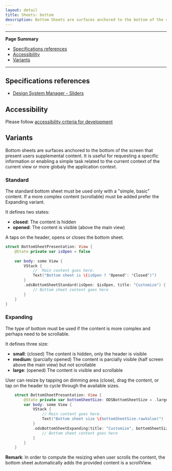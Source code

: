 ```yaml
---
layout: detail
title: Sheets: bottom
description: Bottom Sheets are surfaces anchored to the bottom of the screen that present users supplement content.
---
```


---

**Page Summary**

* [Specifications references](#specifications-references)
* [Accessibility](#accessibility)
* [Variants](#variants)
  
---

## Specifications references

- [Design System Manager - Sliders](https://system.design.orange.com/0c1af118d/p/3347ca-sheets-bottom/b/83b619)

## Accessibility

Please follow [accessibility criteria for development](https://a11y-guidelines.orange.com/en/mobile/ios/)

## Variants

Bottom sheets are surfaces anchored to the bottom of the screen that present users supplemental content.
It is useful for requesting a specific information or enabling a simple task related to the current context
of the current view or more globaly the application context.

### Standard

The standard bottom sheet must be used only with a "simple, basic" content. If a more complex content (scrollable) must be added prefer the Expanding variant.

It defines two states:
- **closed**: The content is hidden
- **opened**: The content is visible (above the main view)

A taps on the header, opens or closes the bottom sheet.

```swift
struct BottomSheetPresentation: View {
    @State private var isOpen = false
    
    var body: some View {
        VStack {
            //  Main content goes here.
            Text("Bottom sheet is \(isOpen ? "Opened": "Closed")")
        }
        .odsBottomSheetStandard(isOpen: $isOpen, title: "Customize") {
            // Bottom sheet content goes here
        }
    }
}
```

### Expanding

The type of bottom must be used if the content is more complex and perhaps need to be scrollable.

It defines three size:
- **small**: (closed) The content is hidden, only the header is visible
- **medium**: (parcially opened) The content is parcially visible (half screen above the main view) but not scrollable 
- **large**: (opened) The content is visible and scrollable

User can resize by tapping on dimming area (close), drag the content, or tap on the header to cycle through the available sizes. 

```swift
    struct BottomSheetPresentation: View {
        @State private var bottomSheetSize: ODSBottomSheetSize = .large
        var body: some View {
            VStack {
                // Main content goes here.
                Text("Bottom sheet size \(bottomSheetSize.rawValue)")
            }
            .odsBottomSheetExpanding(title: "Customize", bottomSheetSize: $bottomSheetSize) {
                // Bottom sheet content goes here
            }
        }
    }
```

**Remark**: In order to compute the resizing when user scrolls the content, the bottom sheet automatically adds the provided content is a scrollView.      
 

